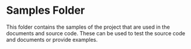 # Samples Folder

This folder contains the samples of the project that are used in the documents and source code.
These can be used to test the source code and documents or provide examples.